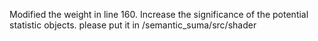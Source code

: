 Modified the weight in line 160.
Increase the significance of the potential statistic objects.
please put it in /semantic_suma/src/shader
